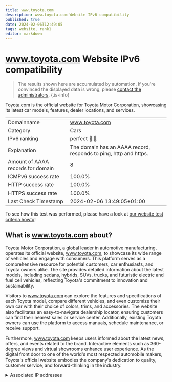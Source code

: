 ```yaml
---
title: www.toyota.com
description: www.toyota.com Website IPv6 compatibility
published: true
date: 2024-02-06T12:49:05
tags: website, rank1
editor: markdown
---
```


# www.toyota.com Website IPv6 compatibility

> The results shown here are accumulated by automation. If you're convinced the displayed data is wrong, please [contact the administrators](/howto/chat). 
{.is-info}

Toyota.com is the official website for Toyota Motor Corporation, showcasing its latest car models, features, dealer locations, and services.


|   |   |
| - | - |
| Domainname | www.toyota.com
| Category | Cars |
| IPv6 ranking | perfect :1st_place_medal: [🔗](/howto/ranking) |
| Explanation | The domain has an AAAA record, responds to ping, http and https. |
| Amount of AAAA records for domain | 8 |
| ICMPv6 success rate | 100.0%|
| HTTP success rate | 100.0% |
| HTTPS success rate | 100.0% |
| Last Check Timestamp | 2024-02-06 13:49:05+01:00 |

To see how this test was performed, please have a look at [our website test criteria howto](/howto/testcriteria/website)!


## What is www.toyota.com about?
Toyota Motor Corporation, a global leader in automotive manufacturing, operates its official website, www.toyota.com, to showcase its wide range of vehicles and engage with consumers. This platform serves as a comprehensive resource for potential customers, car enthusiasts, and Toyota owners alike. The site provides detailed information about the latest models, including sedans, hybrids, SUVs, trucks, and futuristic electric and fuel cell vehicles, reflecting Toyota's commitment to innovation and sustainability.

Visitors to www.toyota.com can explore the features and specifications of each Toyota model, compare different vehicles, and even customize their own car with their choice of colors, trims, and accessories. The website also facilitates an easy-to-navigate dealership locator, ensuring customers can find their nearest sales or service center. Additionally, existing Toyota owners can use the platform to access manuals, schedule maintenance, or receive support.

Furthermore, www.toyota.com keeps users informed about the latest news, offers, and events related to the brand. Interactive elements such as 360-degree views and virtual showrooms enhance user experience. As the digital front door to one of the world's most respected automobile makers, Toyota's official website embodies the company's dedication to quality, customer service, and forward-thinking in the industry.



<details>
<summary>Associated IP addresses</summary>

2600:9000:223c:d600:9:3aa4:d340:93a1

2600:9000:223c:800:9:3aa4:d340:93a1

2600:9000:223c:7200:9:3aa4:d340:93a1

2600:9000:223c:1a00:9:3aa4:d340:93a1

2600:9000:223c:ae00:9:3aa4:d340:93a1

2600:9000:223c:e600:9:3aa4:d340:93a1

2600:9000:223c:1000:9:3aa4:d340:93a1

2600:9000:223c:3200:9:3aa4:d340:93a1

</details>
